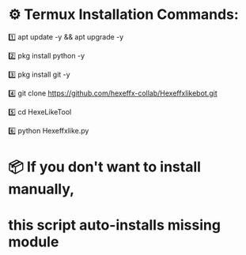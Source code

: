 
# ⚙️ Termux Installation Commands:

1️⃣  apt update -y && apt upgrade -y

2️⃣  pkg install python -y

3️⃣  pkg install git -y

4️⃣  git clone https://github.com/hexeffx-collab/Hexeffxlikebot.git

5️⃣  cd HexeLikeTool

6️⃣  python Hexeffxlike.py


# 📦 If you don't want to install manually,
#     this script auto-installs missing module

